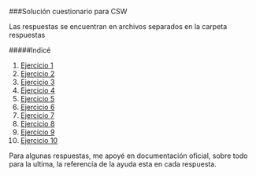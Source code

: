 ###Solución cuestionario para CSW

Las respuestas se encuentran en archivos separados en la carpeta respuestas

#####Indicé
1. [Ejercicio 1](respuestas/respuesta.1.md)
1. [Ejercicio 2](respuestas/respuesta.2.md)
1. [Ejercicio 3](respuestas/respuesta.3.md)
1. [Ejercicio 4](respuestas/respuesta.4.md)
1. [Ejercicio 5](respuestas/respuesta.5.md)
1. [Ejercicio 6](respuestas/respuesta.6.md)
1. [Ejercicio 7](respuestas/respuesta.7.md)
1. [Ejercicio 8](respuestas/respuesta.8.md)
1. [Ejercicio 9](respuestas/respuesta.9.md)
1. [Ejercicio 10](respuestas/respuesta.10.md)


Para algunas respuestas, me apoyé en documentación oficial, sobre todo para la ultima, la referencia de la ayuda esta en cada respuesta. 
